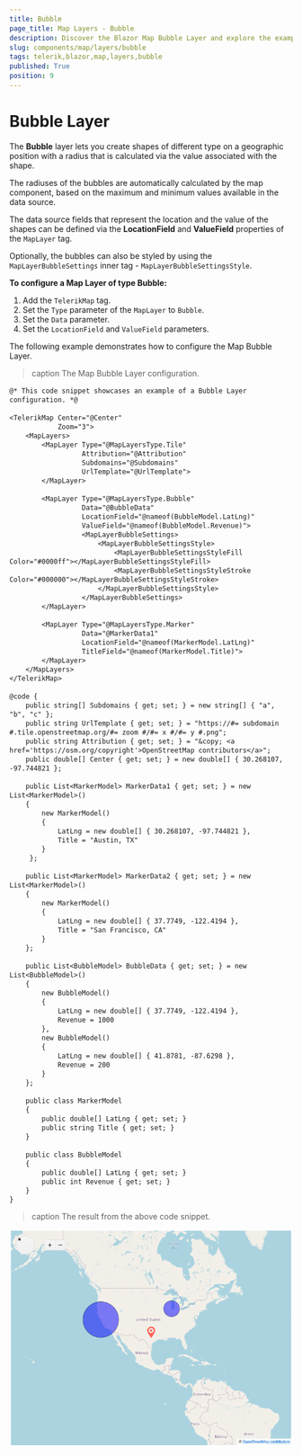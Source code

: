 ```yaml
---
title: Bubble
page_title: Map Layers - Bubble
description: Discover the Blazor Map Bubble Layer and explore the examples.
slug: components/map/layers/bubble
tags: telerik,blazor,map,layers,bubble
published: True
position: 9
---
```


# Bubble Layer

The **Bubble** layer lets you create shapes of different type on a geographic position with a radius that is calculated via the value associated with the shape.

The radiuses of the bubbles are automatically calculated by the map component, based on the maximum and minimum values available in the data source.

The data source fields that represent the location and the value of the shapes can be defined via the **LocationField** and **ValueField** properties of the `MapLayer` tag.

Optionally, the bubbles can also be styled by using the `MapLayerBubbleSettings` inner tag - `MapLayerBubbleSettingsStyle`.

**To configure a Map Layer of type Bubble:**

1. Add the `TelerikMap` tag.
2. Set the `Type` parameter of the `MapLayer` to `Bubble`.
3. Set the `Data` parameter.
4. Set the `LocationField` and `ValueField` parameters.

The following example demonstrates how to configure the Map Bubble Layer.

>caption The Map Bubble Layer configuration.

````CSHTML
@* This code snippet showcases an example of a Bubble Layer configuration. *@

<TelerikMap Center="@Center"
            Zoom="3">
    <MapLayers>
        <MapLayer Type="@MapLayersType.Tile"
                  Attribution="@Attribution"
                  Subdomains="@Subdomains"
                  UrlTemplate="@UrlTemplate">
        </MapLayer>

        <MapLayer Type="@MapLayersType.Bubble"
                  Data="@BubbleData"
                  LocationField="@nameof(BubbleModel.LatLng)"
                  ValueField="@nameof(BubbleModel.Revenue)">
                  <MapLayerBubbleSettings>
                      <MapLayerBubbleSettingsStyle>
                          <MapLayerBubbleSettingsStyleFill Color="#0000ff"></MapLayerBubbleSettingsStyleFill>
                          <MapLayerBubbleSettingsStyleStroke Color="#000000"></MapLayerBubbleSettingsStyleStroke>
                      </MapLayerBubbleSettingsStyle>
                  </MapLayerBubbleSettings>
        </MapLayer>

        <MapLayer Type="@MapLayersType.Marker"
                  Data="@MarkerData1"
                  LocationField="@nameof(MarkerModel.LatLng)"
                  TitleField="@nameof(MarkerModel.Title)">
        </MapLayer>
    </MapLayers>
</TelerikMap>

@code {
    public string[] Subdomains { get; set; } = new string[] { "a", "b", "c" };
    public string UrlTemplate { get; set; } = "https://#= subdomain #.tile.openstreetmap.org/#= zoom #/#= x #/#= y #.png";
    public string Attribution { get; set; } = "&copy; <a href='https://osm.org/copyright'>OpenStreetMap contributors</a>";
    public double[] Center { get; set; } = new double[] { 30.268107, -97.744821 };

    public List<MarkerModel> MarkerData1 { get; set; } = new List<MarkerModel>()
    {
        new MarkerModel()
        {
            LatLng = new double[] { 30.268107, -97.744821 },
            Title = "Austin, TX"
        }
     };

    public List<MarkerModel> MarkerData2 { get; set; } = new List<MarkerModel>()
    {
        new MarkerModel()
        {
            LatLng = new double[] { 37.7749, -122.4194 },
            Title = "San Francisco, CA"
        }
    };

    public List<BubbleModel> BubbleData { get; set; } = new List<BubbleModel>()
    {
        new BubbleModel()
        {
            LatLng = new double[] { 37.7749, -122.4194 },
            Revenue = 1000
        },
        new BubbleModel()
        {
            LatLng = new double[] { 41.8781, -87.6298 },
            Revenue = 200
        }
    };

    public class MarkerModel
    {
        public double[] LatLng { get; set; }
        public string Title { get; set; }
    }

    public class BubbleModel
    {
        public double[] LatLng { get; set; }
        public int Revenue { get; set; }
    }
}
````

>caption The result from the above code snippet.

![Blazor Map Bubble Layer](../images/bubble-layer.png)